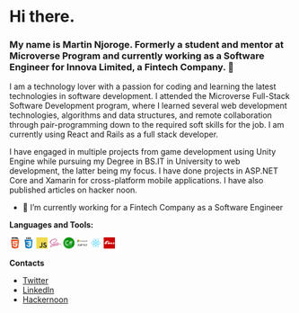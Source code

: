 # Hi there. 
### My name is Martin Njoroge. Formerly a student and mentor at Microverse Program and currently working as a Software Engineer for Innova Limited, a Fintech Company. 👋

I am a technology lover with a passion for coding and learning the latest technologies in software development. I attended the Microverse Full-Stack Software Development program, where I learned several web development technologies, algorithms and data structures, and remote collaboration through pair-programming down to the required soft skills for the job. I am currently using React and Rails as a full stack developer.

I have engaged in multiple projects from game development using Unity Engine while pursuing my Degree in BS.IT in University to web development, the latter being my focus. I have done projects in ASP.NET Core and Xamarin for cross-platform mobile applications. I have also published articles on hacker noon.

- 🌱 I’m currently working for a Fintech Company as a Software Engineer

**Languages and Tools:**  

<code><img height="20" src="https://raw.githubusercontent.com/github/explore/80688e429a7d4ef2fca1e82350fe8e3517d3494d/topics/html/html.png"></code>
<code><img height="20" src="https://raw.githubusercontent.com/github/explore/80688e429a7d4ef2fca1e82350fe8e3517d3494d/topics/css/css.png"></code>
<code><img height="20" src="https://raw.githubusercontent.com/github/explore/80688e429a7d4ef2fca1e82350fe8e3517d3494d/topics/javascript/javascript.png"></code>
<code><img height="20" src="https://raw.githubusercontent.com/github/explore/80688e429a7d4ef2fca1e82350fe8e3517d3494d/topics/sass/sass.png"></code>
<code><img height="20" src="https://raw.githubusercontent.com/github/explore/80688e429a7d4ef2fca1e82350fe8e3517d3494d/topics/csharp/csharp.png"></code>
<code><img height="20" src="https://raw.githubusercontent.com/github/explore/80688e429a7d4ef2fca1e82350fe8e3517d3494d/topics/aspnet/aspnet.png"></code>
<code><img height="20" src="https://raw.githubusercontent.com/github/explore/80688e429a7d4ef2fca1e82350fe8e3517d3494d/topics/react/react.png"></code>
<code><img height="20" src="https://raw.githubusercontent.com/github/explore/80688e429a7d4ef2fca1e82350fe8e3517d3494d/topics/rails/rails.png"></code>

**Contacts**
- [Twitter](https://twitter.com/NjoroKaris)
- [LinkedIn](https://www.linkedin.com/in/martin-kariuki-njoroge/)
- [Hackernoon]( https://hackernoon.com/u/maritn)
